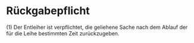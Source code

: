 # Rückgabepflicht

(1) Der Entleiher ist verpflichtet, die geliehene Sache nach dem Ablauf der für die Leihe bestimmten Zeit zurückzugeben.